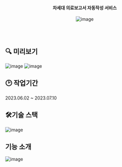 <div align=center>

#### 차세대 의료보고서 자동작성 서비스
![image](https://github.com/9eun/docdoc/assets/113655865/a772d025-42f4-4f96-8c92-c5ca5b3a3873)

</div><br/><br/>

## 🔍 미리보기
![image](https://github.com/9eun/docdoc/assets/113655865/e43cccba-477d-488b-809b-b9396832f718)
![image](https://github.com/9eun/docdoc/assets/113655865/0e37cf99-c97f-40e8-b0c1-15c027019cb4)


## 🕑 작업기간
2023.06.02 ~ 2023.07.10

## 🛠기술 스택
![image](https://github.com/9eun/docdoc/assets/113655865/b893f901-fa9c-4598-bd0e-b99f55dad11f)

</div>

## 기능 소개
![image](https://github.com/9eun/docdoc/assets/113655865/26ffd74f-ebdb-4dce-9c0e-5c5a68e15329)
